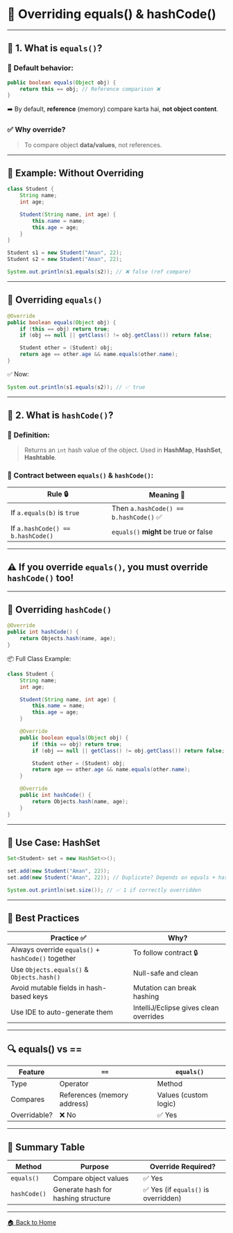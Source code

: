 # 🍻 Overriding equals() & hashCode()
---

## 🧠 1. What is `equals()`?

### 📌 **Default behavior:**

```java
public boolean equals(Object obj) {
    return this == obj; // Reference comparison ❌
}
```

➡️ By default, **reference** (memory) compare karta hai, **not object content**.

### ✅ Why override?

> To compare object **data/values**, not references.

---

## 🔧 Example: Without Overriding

```java
class Student {
    String name;
    int age;

    Student(String name, int age) {
        this.name = name;
        this.age = age;
    }
}
```

```java
Student s1 = new Student("Aman", 22);
Student s2 = new Student("Aman", 22);

System.out.println(s1.equals(s2)); // ❌ false (ref compare)
```

---

## 🔧 Overriding `equals()`

```java
@Override
public boolean equals(Object obj) {
    if (this == obj) return true;
    if (obj == null || getClass() != obj.getClass()) return false;

    Student other = (Student) obj;
    return age == other.age && name.equals(other.name);
}
```

✅ Now:

```java
System.out.println(s1.equals(s2)); // ✅ true
```

---

## 🧠 2. What is `hashCode()`?

### 📌 **Definition:**

> Returns an `int` hash value of the object. Used in **HashMap**, **HashSet**, **Hashtable**.

### 🔐 Contract between `equals()` & `hashCode()`:

| Rule 🔒                           | Meaning 🧠                            |
| --------------------------------- | ------------------------------------- |
| If `a.equals(b)` is `true`        | Then `a.hashCode() == b.hashCode()` ✅ |
| If `a.hashCode() == b.hashCode()` | `equals()` **might** be true or false |

---

## ⚠️ If you override `equals()`, you **must override** `hashCode()` too!

---

## 🔧 Overriding `hashCode()`

```java
@Override
public int hashCode() {
    return Objects.hash(name, age);
}
```

📦 Full Class Example:

```java
class Student {
    String name;
    int age;

    Student(String name, int age) {
        this.name = name;
        this.age = age;
    }

    @Override
    public boolean equals(Object obj) {
        if (this == obj) return true;
        if (obj == null || getClass() != obj.getClass()) return false;

        Student other = (Student) obj;
        return age == other.age && name.equals(other.name);
    }

    @Override
    public int hashCode() {
        return Objects.hash(name, age);
    }
}
```

---

## 🧪 Use Case: HashSet

```java
Set<Student> set = new HashSet<>();

set.add(new Student("Aman", 22));
set.add(new Student("Aman", 22)); // Duplicate? Depends on equals + hashCode

System.out.println(set.size()); // ✅ 1 if correctly overridden
```

---

## 🎯 Best Practices

| Practice ✅                                         | Why?                                   |
| -------------------------------------------------- | -------------------------------------- |
| Always override `equals()` + `hashCode()` together | To follow contract 🔒                  |
| Use `Objects.equals()` & `Objects.hash()`          | Null-safe and clean                    |
| Avoid mutable fields in hash-based keys            | Mutation can break hashing             |
| Use IDE to auto-generate them                      | IntelliJ/Eclipse gives clean overrides |

---

## 🔍 equals() vs ==

| Feature      | `==`                        | `equals()`            |
| ------------ | --------------------------- | --------------------- |
| Type         | Operator                    | Method                |
| Compares     | References (memory address) | Values (custom logic) |
| Overridable? | ❌ No                        | ✅ Yes                 |

---

## 🏁 Summary Table

| Method       | Purpose                             | Override Required?                  |
| ------------ | ----------------------------------- | ----------------------------------- |
| `equals()`   | Compare object values               | ✅ Yes                               |
| `hashCode()` | Generate hash for hashing structure | ✅ Yes (if `equals()` is overridden) |

---

[🏠 Back to Home](../../README.md)